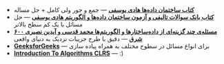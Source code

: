 - **[کتاب ساختمان داده‌ها هادی یوسفی]()** — جمع و جور ولی کامل +‌ حل مساله
- **[کتاب بانک سوالات تالیفی و آزمون ساختمان داده‌ها و الگوریتم هادی یوسفی]()** — حل مسائل با یک کم سطح بالاتر
- **[۶۰۰ مسئله‌ی چند گزینه‌ای از داده‌ساختارها و الگوریتم‌ها محمد قدسی و آیدین نصیری شرق]()** — دقیق با طرح جزییات نزدیک به دنیای واقعی
- **[GeeksforGeeks](https://www.geeksforgeeks.org/)** — برای انواع مسائل در سطوح مختلف به همراه پیاده سازی
- **[Introduction To Algorithms CLRS]()** — :)
